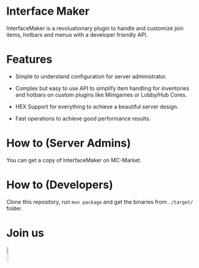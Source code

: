 # Interface Maker

InterfaceMaker is a revoluationary plugin to handle and customize join items, hotbars and menus with a developer friendly API.

# Features

* Simple to understand configuration for server administrator.

* Complex but easy to use API to simplify item handling for inventories and hotbars on custom plugins like Minigames or Lobby/Hub Cores.

* HEX Support for everything to achieve a beautiful server design.

* Fast operations to achieve good performance results.

# How to (Server Admins)

You can get a copy of InterfaceMaker on MC-Market.

# How to (Developers)

Clone this repository, run `mvn package` and get the binaries from `./target/` folder.

# Join us

<a href="https://discord.gg/gF36AT3"><img src="https://discord.com/assets/4ff060e44afc171e9622fbe589c2c09e.png" width=10% height=10%><img/><a/>
